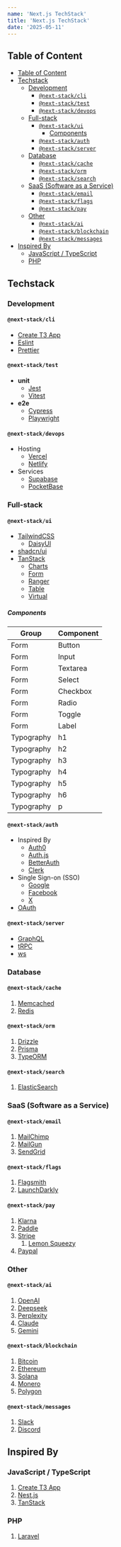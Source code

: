 ```yaml
---
name: 'Next.js TechStack'
title: 'Next.js TechStack'
date: '2025-05-11'
---
```


## Table of Content

- [Table of Content](#table-of-content)
- [Techstack](#techstack)
  - [Development](#development)
    - [`@next-stack/cli`](#next-stackcli)
    - [`@next-stack/test`](#next-stacktest)
    - [`@next-stack/devops`](#next-stackdevops)
  - [Full-stack](#full-stack)
    - [`@next-stack/ui`](#next-stackui)
      - [Components](#components)
    - [`@next-stack/auth`](#next-stackauth)
    - [`@next-stack/server`](#next-stackserver)
  - [Database](#database)
    - [`@next-stack/cache`](#next-stackcache)
    - [`@next-stack/orm`](#next-stackorm)
    - [`@next-stack/search`](#next-stacksearch)
  - [SaaS (Software as a Service)](#saas-software-as-a-service)
    - [`@next-stack/email`](#next-stackemail)
    - [`@next-stack/flags`](#next-stackflags)
    - [`@next-stack/pay`](#next-stackpay)
  - [Other](#other)
    - [`@next-stack/ai`](#next-stackai)
    - [`@next-stack/blockchain`](#next-stackblockchain)
    - [`@next-stack/messages`](#next-stackmessages)
- [Inspired By](#inspired-by)
  - [JavaScript / TypeScript](#javascript--typescript)
  - [PHP](#php)

## Techstack

### Development

#### `@next-stack/cli`

- [Create T3 App](https://create.t3.gg/)
- [Eslint](https://eslint.org/)
- [Prettier](https://prettier.io/)

#### `@next-stack/test`

- **unit**
  - [Jest](https://jestjs.io/)
  - [Vitest](https://vitest.dev/)
- **e2e**
  - [Cypress](https://www.cypress.io/)
  - [Playwright](https://playwright.dev/)

#### `@next-stack/devops`

- Hosting
  - [Vercel](https://vercel.com)
  - [Netlify](https://www.netlify.com/)
- Services
  - [Supabase](https://supabase.com/)
  - [PocketBase](https://pocketbase.io/)

### Full-stack

#### `@next-stack/ui`

- [TailwindCSS](https://tailwindcss.com/)
  - [DaisyUI](https://daisyui.com/)
- [shadcn/ui](https://ui.shadcn.com/)
- [TanStack](https://tanstack.com/)
  - [Charts](https://react-charts.tanstack.com/)
  - [Form](https://tanstack.com/form/latest)
  - [Ranger](https://tanstack.com/ranger/latest)
  - [Table](https://tanstack.com/table/latest)
  - [Virtual](https://tanstack.com/virtual/latest)

##### Components

| Group      | Component |
| ---------- | --------- |
| Form       | Button    |
| Form       | Input     |
| Form       | Textarea  |
| Form       | Select    |
| Form       | Checkbox  |
| Form       | Radio     |
| Form       | Toggle    |
| Form       | Label     |
| Typography | h1        |
| Typography | h2        |
| Typography | h3        |
| Typography | h4        |
| Typography | h5        |
| Typography | h6        |
| Typography | p         |

#### `@next-stack/auth`

- Inspired By
  - [Auth0](https://auth0.com/)
  - [Auth.js](https://authjs.dev/)
  - [BetterAuth](https://www.better-auth.com/)
  - [Clerk](https://clerk.com/)
- Single Sign-on (SSO)
  - [Google](https://www.google.com/)
  - [Facebook](https://www.facebook.com/)
  - [X](https://www.x.com/)
- [OAuth](https://oauth.net/)

#### `@next-stack/server`

- [GraphQL](https://graphql.org/)
- [tRPC](https://trpc.io/)
- [ws](https://github.com/websockets/ws)

### Database

#### `@next-stack/cache`

1. [Memcached](https://memcached.org/)
2. [Redis](https://redis.io/)

#### `@next-stack/orm`

1. [Drizzle](https://orm.drizzle.team/)
2. [Prisma](https://www.prisma.io/)
3. [TypeORM](https://typeorm.io/)

#### `@next-stack/search`

1. [ElasticSearch](https://www.elastic.co/elasticsearch)

### SaaS (Software as a Service)

#### `@next-stack/email`

1. [MailChimp](https://www.mailchimp.com/)
2. [MailGun](https://www.mailgun.com/)
3. [SendGrid](https://sendgrid.com/)

#### `@next-stack/flags`

1. [Flagsmith](https://www.flagsmith.com/)
2. [LaunchDarkly](https://launchdarkly.com/)

#### `@next-stack/pay`

1. [Klarna](https://www.klarna.com/)
2. [Paddle](https://www.paddle.com/)
3. [Stripe](https://stripe.com/)
   1. [Lemon Squeezy](https://www.lemonsqueezy.com/)
4. [Paypal](https://www.paypal.com/)

### Other

#### `@next-stack/ai`

1. [OpenAI](https://openai.com/)
2. [Deepseek](https://www.deepseek.com/)
3. [Perplexity](https://www.perplexity.ai/)
4. [Claude](https://claude.ai/)
5. [Gemini](https://gemini.google.com/)

#### `@next-stack/blockchain`

1. [Bitcoin](https://bitcoin.org/)
2. [Ethereum](https://ethereum.org/en/)
3. [Solana](https://solana.com/)
4. [Monero](https://www.getmonero.org/)
5. [Polygon](https://polygon.technology/)

#### `@next-stack/messages`

1. [Slack](https://slack.com/)
2. [Discord](https://discord.com/)

## Inspired By

### JavaScript / TypeScript

1. [Create T3 App](https://create.t3.gg/)
2. [Nest.js](https://nestjs.com/)
3. [TanStack](https://tanstack.com/)

### PHP

1. [Laravel](https://laravel.com/)
